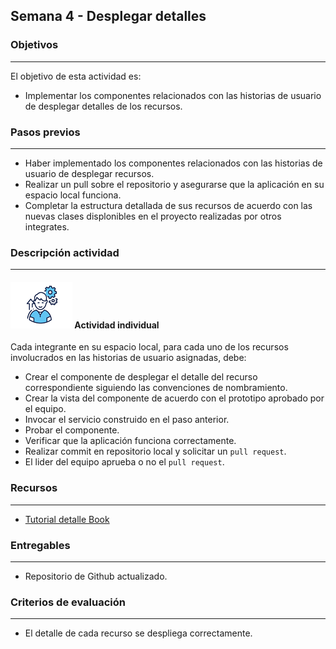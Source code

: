 ## Semana 4 - Desplegar detalles

### Objetivos

---

El objetivo de esta actividad es:

- Implementar los componentes relacionados con las historias de usuario de desplegar detalles de los recursos.

### Pasos previos

---

- Haber implementado los componentes relacionados con las historias de usuario de desplegar recursos.
- Realizar un pull sobre el repositorio y asegurarse que la aplicación en su espacio local funciona.
- Completar la estructura detallada de sus recursos de acuerdo con las nuevas clases displonibles en el proyecto realizadas por otros integrates.

### Descripción actividad

---

#### ![](./../../assets/images/individuo.png) Actividad individual

Cada integrante en su espacio local, para cada uno de los recursos involucrados en las historias de usuario asignadas, debe:

- Crear el componente de desplegar el detalle del recurso correspondiente siguiendo las convenciones de nombramiento.
- Crear la vista del componente de acuerdo con el prototipo aprobado por el equipo.
- Invocar el servicio construido en el paso anterior.
- Probar el componente.
- Verificar que la aplicación funciona correctamente.
- Realizar commit en repositorio local y solicitar un `pull request`.
- El lider del equipo aprueba o no el `pull request`.

### Recursos

---

- [Tutorial detalle Book](https://misovirtual.virtual.uniandes.edu.co/codelabs/angular-books-listar-detalle/#0)

### Entregables

---

- Repositorio de Github actualizado.

### Criterios de evaluación

---

- El detalle de cada recurso se despliega correctamente.

